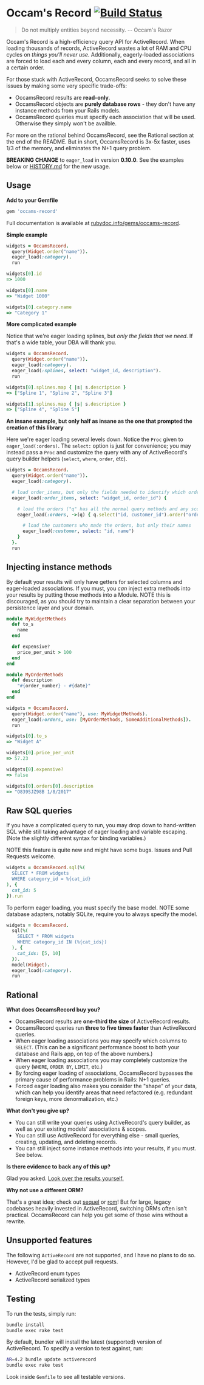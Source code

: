 # Occam's Record [![Build Status](https://travis-ci.org/jhollinger/occams-record.svg?branch=master)](https://travis-ci.org/jhollinger/occams-record)

> Do not multiply entities beyond necessity. -- Occam's Razor

Occam's Record is a high-efficiency query API for ActiveRecord. When loading thousands of records, ActiveRecord wastes a lot of RAM and CPU cycles on *things you'll never use.* Additionally, eagerly-loaded associations are forced to load each and every column, each and every record, and all in a certain order.

For those stuck with ActiveRecord, OccamsRecord seeks to solve these issues by making some very specific trade-offs:

* OccamsRecord results are **read-only**.
* OccamsRecord objects are **purely database rows** - they don't have any instance methods from your Rails models.
* OccamsRecord queries must specify each association that will be used. Otherwise they simply won't be availble.

For more on the rational behind OccamsRecord, see the Rational section at the end of the README. But in short, OccamsRecord is 3x-5x faster, uses 1/3 of the memory, and eliminates the N+1 query problem.

**BREAKING CHANGE** to `eager_load` in version **0.10.0**. See the examples below or [HISTORY.md](https://github.com/jhollinger/occams-record/blob/v0.10.0/HISTORY.md) for the new usage.

## Usage

**Add to your Gemfile**

```ruby
gem 'occams-record'
```

Full documentation is available at [rubydoc.info/gems/occams-record](http://www.rubydoc.info/gems/occams-record).

**Simple example**

```ruby
widgets = OccamsRecord.
  query(Widget.order("name")).
  eager_load(:category).
  run

widgets[0].id
=> 1000

widgets[0].name
=> "Widget 1000"

widgets[0].category.name
=> "Category 1"
```

**More complicated example**

Notice that we're eager loading splines, but *only the fields that we need*. If that's a wide table, your DBA will thank you.

```ruby
widgets = OccamsRecord.
  query(Widget.order("name")).
  eager_load(:category).
  eager_load(:splines, select: "widget_id, description").
  run

widgets[0].splines.map { |s| s.description }
=> ["Spline 1", "Spline 2", "Spline 3"]

widgets[1].splines.map { |s| s.description }
=> ["Spline 4", "Spline 5"]
```

**An insane example, but only half as insane as the one that prompted the creation of this library**

Here we're eager loading several levels down. Notice the `Proc` given to `eager_load(:orders)`. The `select:` option is just for convenience; you may instead pass a `Proc` and customize the query with any of ActiveRecord's query builder helpers (`select`, `where`, `order`, etc).

```ruby
widgets = OccamsRecord.
  query(Widget.order("name")).
  eager_load(:category).

  # load order_items, but only the fields needed to identify which orders go with which widgets
  eager_load(:order_items, select: "widget_id, order_id") {

    # load the orders ("q" has all the normal query methods and any scopes defined on Order)
    eager_load(:orders, ->(q) { q.select("id, customer_id").order("order_date DESC") }) {

      # load the customers who made the orders, but only their names
      eager_load(:customer, select: "id, name")
    }
  }.
  run
```

## Injecting instance methods

By default your results will only have getters for selected columns and eager-loaded associations. If you must, you *can* inject extra methods into your results by putting those methods into a Module. NOTE this is discouraged, as you should try to maintain a clear separation between your persistence layer and your domain.

```ruby
module MyWidgetMethods
  def to_s
    name
  end

  def expensive?
    price_per_unit > 100
  end
end

module MyOrderMethods
  def description
    "#{order_number} - #{date}"
  end
end

widgets = OccamsRecord.
  query(Widget.order("name"), use: MyWidgetMethods).
  eager_load(:orders, use: [MyOrderMethods, SomeAdditionalMethods]).
  run

widgets[0].to_s
=> "Widget A"

widgets[0].price_per_unit
=> 57.23

widgets[0].expensive?
=> false

widgets[0].orders[0].description
=> "O839SJZ98B 1/8/2017"
```

## Raw SQL queries

If you have a complicated query to run, you may drop down to hand-written SQL while still taking advantage of eager loading and variable escaping. (Note the slightly different syntax for binding variables.)

NOTE this feature is quite new and might have some bugs. Issues and Pull Requests welcome.

```ruby
widgets = OccamsRecord.sql(%(
  SELECT * FROM widgets
  WHERE category_id = %{cat_id}
), {
  cat_id: 5
}).run
```

To perform eager loading, you must specify the base model. NOTE some database adapters, notably SQLite, require you to always specify the model.

```ruby
widgets = OccamsRecord.
  sql(%(
    SELECT * FROM widgets
    WHERE category_id IN (%{cat_ids})
  ), {
    cat_ids: [5, 10]
  }).
  model(Widget).
  eager_load(:category).
  run
```

## Rational

**What does OccamsRecord buy you?**

* OccamsRecord results are **one-third the size** of ActiveRecord results.
* OccamsRecord queries run **three to five times faster** than ActiveRecord queries.
* When eager loading associations you may specify which columns to `SELECT`. (This can be a significant performance boost to both your database and Rails app, on top of the above numbers.)
* When eager loading associations you may completely customize the query (`WHERE`, `ORDER BY`, `LIMIT`, etc.)
* By forcing eager loading of associations, OccamsRecord bypasses the primary cause of performance problems in Rails: N+1 queries.
* Forced eager loading also makes you consider the "shape" of your data, which can help you identify areas that need refactored (e.g. redundant foreign keys, more denormalization, etc.)

**What don't you give up?**

* You can still write your queries using ActiveRecord's query builder, as well as your existing models' associations & scopes.
* You can still use ActiveRecord for everything else - small queries, creating, updating, and deleting records.
* You can still inject some instance methods into your results, if you must. See below.

**Is there evidence to back any of this up?**

Glad you asked. [Look over the results yourself.](https://github.com/jhollinger/occams-record/wiki/Measurements)

**Why not use a different ORM?**

That's a great idea; check out [sequel](https://rubygems.org/gems/sequel) or [rom](https://rubygems.org/gems/rom)! But for large, legacy codebases heavily invested in ActiveRecord, switching ORMs often isn't practical. OccamsRecord can help you get some of those wins without a rewrite.

## Unsupported features

The following `ActiveRecord` are not supported, and I have no plans to do so. However, I'd be glad to accept pull requests.

* ActiveRecord enum types
* ActiveRecord serialized types

## Testing

To run the tests, simply run:

```bash
bundle install
bundle exec rake test
```

By default, bundler will install the latest (supported) version of ActiveRecord. To specify a version to test against, run:

```bash
AR=4.2 bundle update activerecord
bundle exec rake test
```

Look inside `Gemfile` to see all testable versions.
